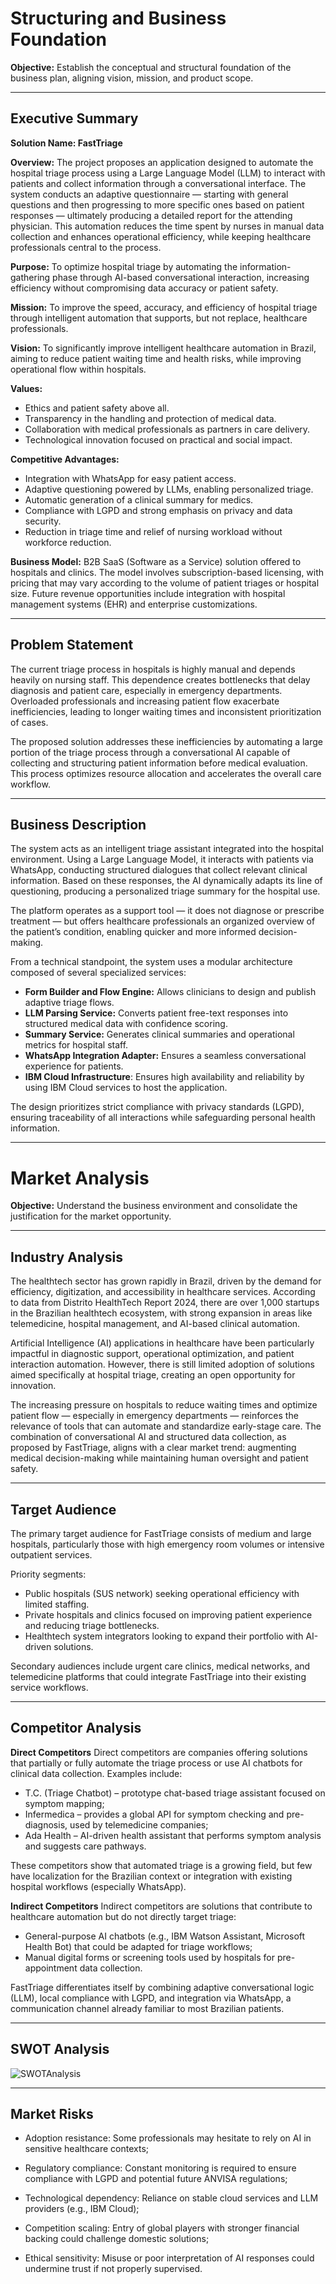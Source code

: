 # Structuring and Business Foundation
**Objective:** Establish the conceptual and structural foundation of the business plan, aligning vision, mission, and product scope.

---

## Executive Summary

**Solution Name: FastTriage**

**Overview:**
The project proposes an application designed to automate the hospital triage process using a Large Language Model (LLM) to interact with patients and collect information through a conversational interface. The system conducts an adaptive questionnaire — starting with general questions and then progressing to more specific ones based on patient responses — ultimately producing a detailed report for the attending physician. This automation reduces the time spent by nurses in manual data collection and enhances operational efficiency, while keeping healthcare professionals central to the process.

**Purpose:**
To optimize hospital triage by automating the information-gathering phase through AI-based conversational interaction, increasing efficiency without compromising data accuracy or patient safety.

**Mission:**
To improve the speed, accuracy, and efficiency of hospital triage through intelligent automation that supports, but not replace, healthcare professionals.

**Vision:**
To significantly improve intelligent healthcare automation in Brazil, aiming to reduce patient waiting time and health risks, while improving operational flow within hospitals.

**Values:**
- Ethics and patient safety above all.
- Transparency in the handling and protection of medical data.
- Collaboration with medical professionals as partners in care delivery.
- Technological innovation focused on practical and social impact.

**Competitive Advantages:**
- Integration with WhatsApp for easy patient access.
- Adaptive questioning powered by LLMs, enabling personalized triage.
- Automatic generation of a clinical summary for medics.
- Compliance with LGPD and strong emphasis on privacy and data security.
- Reduction in triage time and relief of nursing workload without workforce reduction.

**Business Model:**
B2B SaaS (Software as a Service) solution offered to hospitals and clinics. The model involves subscription-based licensing, with pricing that may vary according to the volume of patient triages or hospital size. Future revenue opportunities include integration with hospital management systems (EHR) and enterprise customizations.

---

## Problem Statement
The current triage process in hospitals is highly manual and depends heavily on nursing staff. This dependence creates bottlenecks that delay diagnosis and patient care, especially in emergency departments. Overloaded professionals and increasing patient flow exacerbate inefficiencies, leading to longer waiting times and inconsistent prioritization of cases.

The proposed solution addresses these inefficiencies by automating a large portion of the triage process through a conversational AI capable of collecting and structuring patient information before medical evaluation. This process optimizes resource allocation and accelerates the overall care workflow.

---

## Business Description
The system acts as an intelligent triage assistant integrated into the hospital environment. Using a Large Language Model, it interacts with patients via WhatsApp, conducting structured dialogues that collect relevant clinical information. Based on these responses, the AI dynamically adapts its line of questioning, producing a personalized triage summary for the hospital use.

The platform operates as a support tool — it does not diagnose or prescribe treatment — but offers healthcare professionals an organized overview of the patient’s condition, enabling quicker and more informed decision-making.

From a technical standpoint, the system uses a modular architecture composed of several specialized services:
- **Form Builder and Flow Engine:** Allows clinicians to design and publish adaptive triage flows.
- **LLM Parsing Service:** Converts patient free-text responses into structured medical data with confidence scoring.
- **Summary Service:** Generates clinical summaries and operational metrics for hospital staff.
- **WhatsApp Integration Adapter:** Ensures a seamless conversational experience for patients.
- **IBM Cloud Infrastructure**: Ensures high availability and reliability by using IBM Cloud services to host the application.

The design prioritizes strict compliance with privacy standards (LGPD), ensuring traceability of all interactions while safeguarding personal health information.

---

# Market Analysis
**Objective:** Understand the business environment and consolidate the justification for the market opportunity.

---

## Industry Analysis
The healthtech sector has grown rapidly in Brazil, driven by the demand for efficiency, digitization, and accessibility in healthcare services. According to data from Distrito HealthTech Report 2024, there are over 1,000 startups in the Brazilian healthtech ecosystem, with strong expansion in areas like telemedicine, hospital management, and AI-based clinical automation.

Artificial Intelligence (AI) applications in healthcare have been particularly impactful in diagnostic support, operational optimization, and patient interaction automation. However, there is still limited adoption of solutions aimed specifically at hospital triage, creating an open opportunity for innovation.

The increasing pressure on hospitals to reduce waiting times and optimize patient flow — especially in emergency departments — reinforces the relevance of tools that can automate and standardize early-stage care. The combination of conversational AI and structured data collection, as proposed by FastTriage, aligns with a clear market trend: augmenting medical decision-making while maintaining human oversight and patient safety.

---

## Target Audience
The primary target audience for FastTriage consists of medium and large hospitals, particularly those with high emergency room volumes or intensive outpatient services.

Priority segments:
- Public hospitals (SUS network) seeking operational efficiency with limited staffing.
- Private hospitals and clinics focused on improving patient experience and reducing triage bottlenecks.
- Healthtech system integrators looking to expand their portfolio with AI-driven solutions.

Secondary audiences include urgent care clinics, medical networks, and telemedicine platforms that could integrate FastTriage into their existing service workflows.

---

## Competitor Analysis

**Direct Competitors**
Direct competitors are companies offering solutions that partially or fully automate the triage process or use AI chatbots for clinical data collection. Examples include:
- T.C. (Triage Chatbot) – prototype chat-based triage assistant focused on symptom mapping;
- Infermedica – provides a global API for symptom checking and pre-diagnosis, used by telemedicine companies;
- Ada Health – AI-driven health assistant that performs symptom analysis and suggests care pathways.

These competitors show that automated triage is a growing field, but few have localization for the Brazilian context or integration with existing hospital workflows (especially WhatsApp).

**Indirect Competitors**
Indirect competitors are solutions that contribute to healthcare automation but do not directly target triage:
- General-purpose AI chatbots (e.g., IBM Watson Assistant, Microsoft Health Bot) that could be adapted for triage workflows;
- Manual digital forms or screening tools used by hospitals for pre-appointment data collection.

FastTriage differentiates itself by combining adaptive conversational logic (LLM), local compliance with LGPD, and integration via WhatsApp, a communication channel already familiar to most Brazilian patients.

---

## SWOT Analysis

![SWOTAnalysis](<./img/swot_analysis.png>)

---

## Market Risks

- Adoption resistance: Some professionals may hesitate to rely on AI in sensitive healthcare contexts;

- Regulatory compliance: Constant monitoring is required to ensure compliance with LGPD and potential future ANVISA regulations;

- Technological dependency: Reliance on stable cloud services and LLM providers (e.g., IBM Cloud);

- Competition scaling: Entry of global players with stronger financial backing could challenge domestic solutions;

- Ethical sensitivity: Misuse or poor interpretation of AI responses could undermine trust if not properly supervised.